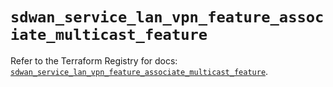 # `sdwan_service_lan_vpn_feature_associate_multicast_feature`

Refer to the Terraform Registry for docs: [`sdwan_service_lan_vpn_feature_associate_multicast_feature`](https://registry.terraform.io/providers/ciscodevnet/sdwan/0.8.0/docs/resources/service_lan_vpn_feature_associate_multicast_feature).
